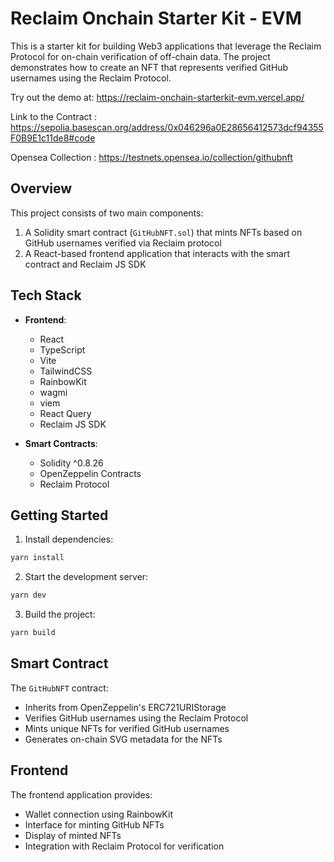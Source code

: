 # Reclaim Onchain Starter Kit - EVM

This is a starter kit for building Web3 applications that leverage the Reclaim Protocol for on-chain verification of off-chain data. The project demonstrates how to create an NFT that represents verified GitHub usernames using the Reclaim Protocol.

Try out the demo at: https://reclaim-onchain-starterkit-evm.vercel.app/

Link to the Contract : https://sepolia.basescan.org/address/0x046296a0E28656412573dcf94355F0B9E1c11de8#code

Opensea Collection : https://testnets.opensea.io/collection/githubnft

## Overview

This project consists of two main components:
1. A Solidity smart contract (`GitHubNFT.sol`) that mints NFTs based on GitHub usernames verified via Reclaim protocol
2. A React-based frontend application that interacts with the smart contract and Reclaim JS SDK


## Tech Stack

- **Frontend**:
  - React
  - TypeScript
  - Vite
  - TailwindCSS
  - RainbowKit
  - wagmi
  - viem
  - React Query
  - Reclaim JS SDK

- **Smart Contracts**:
  - Solidity ^0.8.26
  - OpenZeppelin Contracts
  - Reclaim Protocol

## Getting Started

1. Install dependencies:
```bash
yarn install
```

2. Start the development server:
```bash
yarn dev
```

3. Build the project:
```bash
yarn build
```

## Smart Contract

The `GitHubNFT` contract:
- Inherits from OpenZeppelin's ERC721URIStorage
- Verifies GitHub usernames using the Reclaim Protocol
- Mints unique NFTs for verified GitHub usernames
- Generates on-chain SVG metadata for the NFTs

## Frontend

The frontend application provides:
- Wallet connection using RainbowKit
- Interface for minting GitHub NFTs
- Display of minted NFTs
- Integration with Reclaim Protocol for verification
